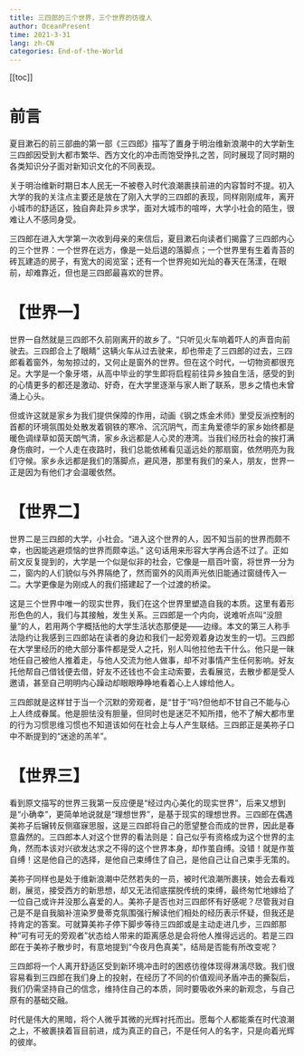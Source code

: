 ```yaml
---
title: 三四郎的三个世界，三个世界的彷徨人
author: OceanPresent
time: 2021-3-31
lang: zh-CN
categories: End-of-the-World
---
```

[[toc]]

# 前言

夏目漱石的前三部曲的第一部《三四郎》描写了置身于明治维新浪潮中的大学新生三四郎因受到大都市繁华、西方文化的冲击而饱受挣扎之苦，同时展现了同时期的各类知识分子面对新知识文化的不同表现。

关于明治维新时期日本人民无一不被卷入时代浪潮裹挟前进的内容暂时不提。初入大学的我的关注点主要还是放在了刚入大学的三四郎的表现，同样刚刚成年，离开小城市的舒适区，独自奔赴异乡求学，面对大城市的喧哗，大学小社会的陌生，很难让人不感同身受。

三四郎在进入大学第一次收到母亲的来信后，夏目漱石向读者们揭露了三四郎内心的三个世界：一个世界在远方，像是一处后退的落脚点；一个世界里有生着青苔的砖瓦建造的房子，有宽大的阅览室；还有一个世界宛如光灿的春天在荡漾，在眼前，却难靠近，但也是三四郎最喜欢的世界。

# 【世界一】

世界一自然就是三四郎不久前刚离开的故乡了。“只听见火车响着吓人的声音向前驶去。三四郎合上了眼睛” 这辆火车从过去驶来，却也带走了三四郎的过去，三四郎看着窗外，匆匆掠过的，又何止是窗外的世界。但在这个时代，一切物资都很充足。大学是一个象牙塔，从高中毕业的学生即将启程前往异乡独自生活，感受的到的心情更多的都还是激动、好奇，在大学里逐渐与家人断了联系，思乡之情也未曾涌上心头。

但或许这就是家乡为我们提供保障的作用，动画《钢之炼金术师》里受反派控制的首都的环境氛围处处散发着钢铁的寒冷、沉沉阴气，而主角爱德华的家乡始终都是暖色调绿草如茵天朗气清，家乡永远都是人心灵的港湾。当我们经历社会的挨打满身伤痕时，一个人走在夜路时，我们总能依稀看见遥远处的那扇窗，依然明亮为我们守候。家乡永远都是我们的落脚点，避风港，那里有我们的亲人，朋友，世界一正是因为有他们才会温暖依然。

# 【世界二】

世界二是三四郎的大学，小社会。“进入这个世界的人，因不知当前的世界而颇不幸，也因能逃避烦恼的世界而颇幸运。” 这句话用来形容大学再合适不过了。正如前文反复提到的，大学是一个似是似非的社会，它像是一扇百叶窗，将世界一分为二，窗内的人们貌似与外界隔绝了，然而窗外的风雨声光依旧能通过窗缝传入一二。大学更像是为刚成人的我们搭建起了一个过渡的桥梁。

这是三个世界中唯一的现实世界，我们在这个世界里塑造自我的本质。这里有着形形色色的人，我们与其接触，发生关系。三四郎是一个内向，说难听点叫“没胆量”的人，若用两个字概括他的大学生活状态那便是——边缘。本文的第三人称手法隐约让我感到三四郎站在读者的身边和我们一起旁观着身边发生的一切。三四郎在大学里经历的绝大部分事件都是受人之托，别人叫他拉他去干什么。他只是一昧地任自己被他人推着走，与他人交流为他人做事，却不对事情产生任何影响。好友托他帮自己借钱便去借，好友不还钱也不会主动索要，去看展览，去散步都是受人邀请，甚至自己明明内心躁动却眼眼睁睁地看着心上人嫁给他人。

三四郎就是这样甘于当一个沉默的旁观者，是“甘于”吗?但他却不甘自己不能与心上人终成眷属。他是胆怯没有胆量，但同时也是迷茫不知所措，他不了解大都市里的行为习惯思维习惯也不知道该如何在社会上与人产生联结。三四郎正是美祢子口中不断提到的“迷途的羔羊”。

# 【世界三】

看到原文描写的世界三我第一反应便是“经过内心美化的现实世界”，后来又想到是“小确幸”，更简单地说就是“理想世界”，是基于现实的理想世界。三四郎在偶遇美祢子后辗转反侧寤寐思服，这是三四郎将自己的愿望整合而成的世界，因此是春意盎然的。三四郎本人对这个世界的看法则是：自己似乎有资格成为这个世界的主角，然而本该对兴欲发达求之不得的这个世界本身，却作茧自缚。没错！就是作茧自缚！这是他自己的选择，是他自己束缚住了自己，是他自己让自己束手无策的。

美祢子同样也是处于维新浪潮中茫然若失的一员，被时代浪潮所裹挟，她会去看戏剧，展览，接受西方的新思想，却又无法彻底摆脱传统的束缚，最终匆忙地嫁给了一位自己或许并没那么喜爱的人。美祢子是否也对三四郎怀有好感呢？尽管我对自己是不是自我脑补渲染罗曼蒂克氛围强行解读他们相处的经历表示怀疑，但我还是持肯定的答案。可就算美祢子停下脚步等待三四郎或是主动走进几步，三四郎那种“可有可无的旁观者”状态给人带来的距离感总是会将他人推得远远的。若是三四郎在于美祢子散步时，有意地提到“今夜月色真美”，结局是否能有所改变呢？

三四郎将一个人离开舒适区受到新环境冲击时的困惑彷徨体现得淋漓尽致。我们很容易看到三四郎在我们身上的投射，在经历了不同的价值观间矛盾冲击的撕裂后，我们仍需坚持自己的信念，维持住自己的本质，同时要吸收外来的新观念，与自己原有的基础交融。

时代是伟大的黑暗，将个人微乎其微的光辉衬托而出。愿每个人都能乘在时代浪潮之上，不被裹挟着盲目前进，成为真正的自己，不是任何人的名字，只是向着光辉的彼岸。